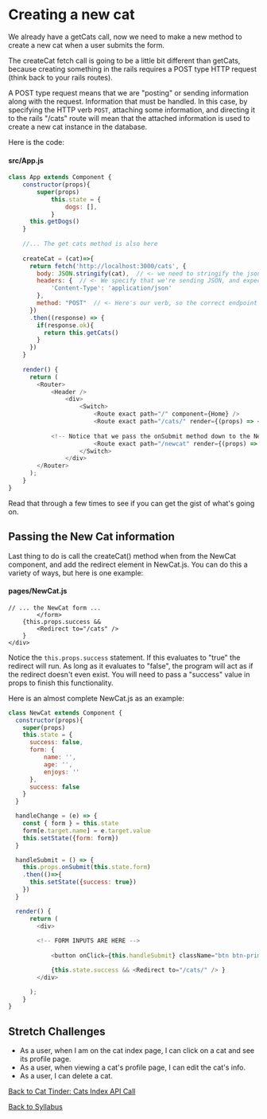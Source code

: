 # Creating a new cat

We already have a getCats call, now we need to make a new method to create a new cat when a user submits the form.

The createCat fetch call is going to be a little bit different than getCats, because creating something in the rails requires a POST type HTTP request (think back to your rails routes).

A POST type request means that we are "posting" or sending information along with the request. Information that must be handled. In this case, by specifying the HTTP verb `POST`, attaching some information, and directing it to the rails "/cats" route will mean that the attached information is used to create a new cat instance in the database.

Here is the code:

#### src/App.js
```javascript
class App extends Component {
    constructor(props){
        super(props)
            this.state = {
                dogs: [],
            }
      this.getDogs()
    }
    
    //... The get cats method is also here
    
    createCat = (cat)=>{
      return fetch('http://localhost:3000/cats', {
      	body: JSON.stringify(cat),  // <- we need to stringify the json for fetch
      	headers: {  // <- We specify that we're sending JSON, and expect JSON back
      		'Content-Type': 'application/json'
      	},
      	method: "POST"  // <- Here's our verb, so the correct endpoint is invoked on the server
      })
      .then((response) => {
        if(response.ok){
          return this.getCats()
        }
      })
    }
    
    render() {
      return (
        <Router>
            <Header />
                <div>
                    <Switch>
                        <Route exact path="/" component={Home} />
                        <Route exact path="/cats/" render={(props) => <Cats cats={this.state.cats}/> } />
			
			<!-- Notice that we pass the onSubmit method down to the NewCat component -->
                        <Route exact path="/newcat" render={(props) => < NewCat onSubmit={this.createCat} />} /> 
                    </Switch>
                </div>
        </Router>
      );
    }
}
```
Read that through a few times to see if you can get the gist of what's going on.

## Passing the New Cat information


Last thing to do is call the createCat() method when from the NewCat component, and add the redirect element in NewCat.js. You can do this a variety of ways, but here is one example:

#### pages/NewCat.js
```
// ... the NewCat form ...
		</form>
	{this.props.success &&
		<Redirect to="/cats" />
	}
</div>
```
Notice the ```this.props.success``` statement. If this evaluates to "true" the redirect will run. As long as it evaluates to "false", the program will act as if the redirect doesn't even exist. You will need to pass a "success" value in props to finish this functionality.

Here is an almost complete NewCat.js as an example:

```javascript
class NewCat extends Component {
  constructor(props){
    super(props)
    this.state = {
      success: false,
      form: {
          name: '',
          age: '',
          enjoys: ''
      },
      success: false
    }
  }

  handleChange = (e) => {
    const { form } = this.state
    form[e.target.name] = e.target.value
    this.setState({form: form})
  }

  handleSubmit = () => {
    this.props.onSubmit(this.state.form)
    .then(()=>{
      this.setState({success: true})
    })
  }

  render() {
      return (
        <div>
            
	    <!-- FORM INPUTS ARE HERE -->
          
            <button onClick={this.handleSubmit} className="btn btn-primary">Submit</button>

            {this.state.success && <Redirect to="/cats/" /> }
        </div>

      );
    }
}
```

## Stretch Challenges

- As a user, when I am on the cat index page, I can click on a cat and see its profile page.
- As a user, when viewing a cat's profile page, I can edit the cat's info.
- As a user, I can delete a cat.

[Back to Cat Tinder: Cats Index API Call](./08cat_tinder_api_index.md)

[Back to Syllabus](../../README.md)
